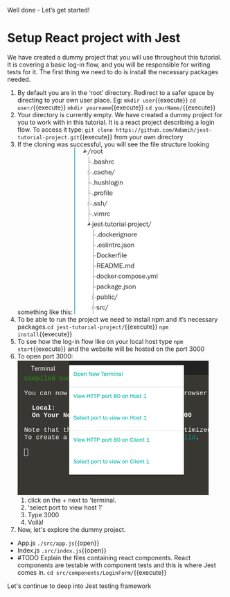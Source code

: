 Well done - Let’s get started!
# Setup React project with Jest
We have created a dummy project that you will use throughout this tutorial. It is covering a basic log-in flow, and you will be responsible for writing tests for it. The first thing we need to do is install the necessary packages needed.
 
1. By default you are in the ‘root’ directory. Redirect to a safer space by directing to your own user place. Eg:
`mkdir user`{{execute}}
`cd user/`{{execute}}
`mkdir yourname`{{execute}}
`cd yourName/`{{execute}}
2. Your directory is currently empty. We have created a dummy project for you to work with in this tutorial. It is a react project describing a login flow. To access it type:
`git clone https://github.com/Adamih/jest-tutorial-project.git`{{execute}} from your own directory
3. If the cloning was successful, you will see the file structure looking something like this: ![file structure](./assets/fileStructure.png)
4. To be able to run the project we need to install npm and it’s necessary packages.`cd jest-tutorial-project/`{{execute}}
 `npm install`{{execute}}
5. To see how the log-in flow like on your local host type `npm start`{{execute}} and the website will be hosted on the port 3000
6. To open port 3000: ![open port](./assets/openPort.png)
   1.  click on the + next to 'terminal.
   2. 'select port to view host 1'
   3. Type 3000
   4. Voilà!
7. Now, let's explore the dummy project.
- App.js `./src/app.js`{{open}}
- Index.js `.src/index.js`{{open}}
- #TODO Explain the files containing react components. React components are testable with component tests and this is where Jest comes in. `cd src/components/LoginForm/`{{execute}}

 
Let's continue to deep into Jest testing framework

 





